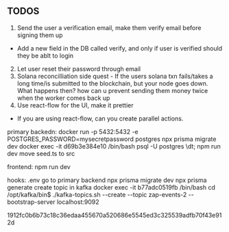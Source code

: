 ## TODOS
1. Send the user a verification email, make them verify email before signing them up
 - Add a new field in the DB called verify, and only if user is verified should they be ablt to login
2. Let user reset their password through email
3. Solana reconcilliation side quest - If the users solana txn fails/takes a long time/is submitted to the blockchain, but your node goes down. What happens then? how can u prevent sending them money twice when the worker comes back up
4. Use react-flow for the UI, make it prettier
 - If you are using react-flow, can you create parallel actions.


primary backedn:
docker run -p 5432:5432 -e POSTGRES_PASSWORD=mysecretpassword postgres
npx prisma migrate dev
docker exec -it d69b3e384e10 /bin/bash
psql -U postgres
\dt;
npm run dev
move seed.ts to src

frontend:
npm run dev

hooks: .env
go to primary backend npx prisma migrate dev
npx prisma generate
create topic in kafka
docker exec -it b77adc0519fb  /bin/bash
cd /opt/kafka/bin$ 
./kafka-topics.sh --create --topic zap-events-2 --bootstrap-server localhost:9092


1912fc0b6b73c18c36edaa455670a520686e5545ed3c325539adfb70f43e912d 